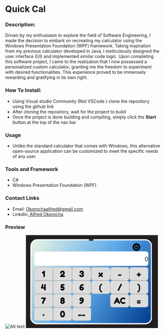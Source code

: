 # Quick Cal 
### Description:
Driven by my enthusiasm to explore the field of Software Engineering, I made the decision to embark on recreating my calculator using the Windows Presentation Foundation (WPF) framework. Taking inspiration from my previous calculator developed in Java, I meticulously designed the user interface (UI) and implemented similar code logic. Upon completing this software project, I came to the realization that I now possessed a personalized custom calculator, granting me the freedom to experiment with desired functionalities. This experience proved to be immensely rewarding and gratifying in its own right.

### How To Install:
* Using Visual studio Community (Not VSCode ) clone the repository using the github link
* After cloning the repository, wait for the project to build 
* Once the project is done building and compiling, simply click the **Start** button at the top of the nav bar

### Usage
* Unlike the standard calculator that comes with Windows, this alternative open-source application can be customized to meet the specific needs of any user.
### Tools and Framework
* C#
* Windows Presentation Foundation (WPF)
### Contact Links
* Email: Okorochaalfred@gmail.com
* LinkdIn:[ Alfred Okorocha](https://www.linkedin.com/in/alfred-okorocha-68aaa2235/)
### Preview 

![Alt text](https://github.com/Alfie-1516/QuickCal/blob/master/calculator_gif.gif?raw=true "Title")
![Alt text](https://github.com/Alfie-1516/QuickCal/blob/master/calculator_final%20-%20Copy%20(Small)%20Smaller.png?raw=true "Title")

